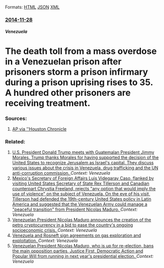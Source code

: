 
Formats: [HTML](/news/2014/11/28/the-death-toll-from-a-mass-overdose-in-a-venezuelan-prison-after-prisoners-storm-a-prison-infirmary-during-a-prison-uprising-rises-to-35-a.html)  [JSON](/news/2014/11/28/the-death-toll-from-a-mass-overdose-in-a-venezuelan-prison-after-prisoners-storm-a-prison-infirmary-during-a-prison-uprising-rises-to-35-a.json)  [XML](/news/2014/11/28/the-death-toll-from-a-mass-overdose-in-a-venezuelan-prison-after-prisoners-storm-a-prison-infirmary-during-a-prison-uprising-rises-to-35-a.xml)  

### [2014-11-28](/news/2014/11/28/index.md)

##### Venezuela
# The death toll from a mass overdose in a Venezuelan prison after prisoners storm a prison infirmary during a prison uprising rises to 35. A hundred other prisoners are receiving treatment. 




### Sources:

1. [AP via ''Houston Chronicle](http://www.chron.com/news/world/article/Death-toll-in-Venezuelan-prison-overdose-up-to-35-5923223.php)

### Related:

1. [U.S. President Donald Trump meets with Guatemalan President Jimmy Morales. Trump thanks Morales for having supported the decision of the United States to recognize Jerusalem as Israel's capital. They discuss various issues about the crisis in Venezuela, drug trafficking and the UN anti-corruption commission. ](/news/2018/02/8/u-s-president-donald-trump-meets-with-guatemalan-president-jimmy-morales-trump-thanks-morales-for-having-supported-the-decision-of-the-uni.md) _Context: Venezuela_
2. [Mexico's Secretary of Foreign Affairs Luis Videgaray Caso, flanked by visiting United States Secretary of State Rex Tillerson and Canadian counterpart Chrystia Freeland, rejects "any option that would imply the use of violence" on the subject of Venezuela. On the eve of his visit, Tillerson had defended the 19th-century United States policy in Latin America and suggested that the Venezuelan Army could manage a "peaceful transition" from President Nicolas Maduro. ](/news/2018/02/2/mexico-s-secretary-of-foreign-affairs-luis-videgaray-caso-flanked-by-visiting-united-states-secretary-of-state-rex-tillerson-and-canadian-c.md) _Context: Venezuela_
3. [Venezuelan President Nicolas Maduro announces the creation of the petro cryptocurrency in a bid to ease the country's ongoing socioeconomic crisis. ](/news/2017/12/3/venezuelan-president-nicola-s-maduro-announces-the-creation-of-the-petro-cryptocurrency-in-a-bid-to-ease-the-country-s-ongoing-socioeconomic.md) _Context: Venezuela_
4. [Venezuela and Rosneft sign agreements on gas exploration and exploitation. ](/news/2017/12/17/venezuela-and-rosneft-sign-agreements-on-gas-exploration-and-exploitation.md) _Context: Venezuela_
5. [Venezuelan President Nicolas Maduro, who is up for re-election, bans the main opposition parties, Justice First, Democratic Action and Popular Will from running in next year's presidential election. ](/news/2017/12/10/venezuelan-president-nicola-s-maduro-who-is-up-for-re-election-bans-the-main-opposition-parties-justice-first-democratic-action-and-popu.md) _Context: Venezuela_
